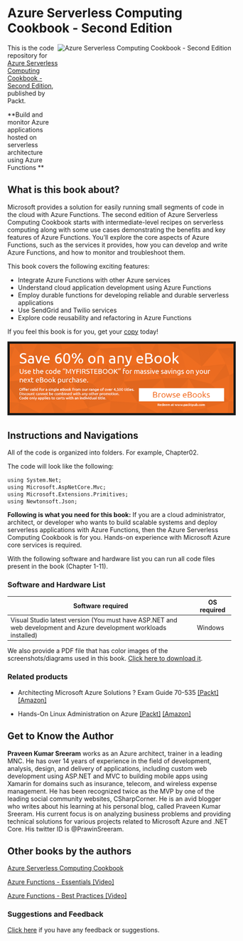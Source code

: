 # Azure Serverless Computing Cookbook - Second Edition

<a href="https://www.packtpub.com/virtualization-and-cloud/azure-serverless-computing-cookbook-second-edition?utm_source=github&utm_medium=repository&utm_campaign=9781789615265"><img src="https://d255esdrn735hr.cloudfront.net/sites/default/files/imagecache/ppv4_main_book_cover/B12279.png" alt="Azure Serverless Computing Cookbook - Second Edition" height="256px" align="right"></a>

This is the code repository for [Azure Serverless Computing Cookbook - Second Edition](https://www.packtpub.com/virtualization-and-cloud/azure-serverless-computing-cookbook-second-edition?utm_source=github&utm_medium=repository&utm_campaign=9781789615265), published by Packt.

**Build and monitor Azure applications hosted on serverless architecture using Azure Functions **

## What is this book about?
Microsoft provides a solution for easily running small segments of code in the cloud with Azure Functions. The second edition of Azure Serverless Computing Cookbook starts with intermediate-level recipes on serverless computing along with some use cases demonstrating the benefits and key features of Azure Functions. You’ll explore the core aspects of Azure Functions, such as the services it provides, how you can develop and write Azure Functions, and how to monitor and troubleshoot them.

This book covers the following exciting features:
* Integrate Azure Functions with other Azure services 
* Understand cloud application development using Azure Functions 
* Employ durable functions for developing reliable and durable serverless applications 
* Use SendGrid and Twilio services 
* Explore code reusability and refactoring in Azure Functions 


If you feel this book is for you, get your [copy](https://www.amazon.com/dp/1789615267) today!

<a href="https://www.packtpub.com/?utm_source=github&utm_medium=banner&utm_campaign=GitHubBanner"><img src="https://raw.githubusercontent.com/PacktPublishing/GitHub/master/GitHub.png" 
alt="https://www.packtpub.com/" border="5" /></a>

## Instructions and Navigations
All of the code is organized into folders. For example, Chapter02.

The code will look like the following:
```
using System.Net;
using Microsoft.AspNetCore.Mvc;
using Microsoft.Extensions.Primitives;
using Newtonsoft.Json;
```

**Following is what you need for this book:**
If you are a cloud administrator, architect, or developer who wants to build scalable systems and deploy serverless applications with Azure Functions, then the Azure Serverless Computing Cookbook is for you. Hands-on experience with Microsoft Azure core services is required.

With the following software and hardware list you can run all code files present in the book (Chapter 1-11).
### Software and Hardware List
 Software required | OS required |
 ------------------------------------ | ----------------------------------- |
 | Visual Studio latest version (You must have ASP.NET and web development and Azure development workloads installed) | Windows |


We also provide a PDF file that has color images of the screenshots/diagrams used in this book. [Click here to download it](https://www.packtpub.com/sites/default/files/downloads/9781789615265_ColorImages.pdf).

### Related products
* Architecting Microsoft Azure Solutions ? Exam Guide 70-535  [[Packt]](https://india.packtpub.com/in/virtualization-and-cloud/architecting-microsoft-azure-solutions-exam-guide-70-535?utm_source=github&utm_medium=repository&utm_campaign=) [[Amazon]](https://www.amazon.com/dp/1788991737)

* Hands-On Linux Administration on Azure  [[Packt]](https://india.packtpub.com/in/virtualization-and-cloud/hands-linux-administration-azure?utm_source=github&utm_medium=repository&utm_campaign=) [[Amazon]](https://www.amazon.com/dp/1789130964)


## Get to Know the Author
**Praveen Kumar Sreeram**
works as an Azure architect, trainer in a leading MNC. He has over 14 years of experience in the field of development, analysis, design, and delivery of applications, including custom web development using ASP.NET and MVC to building mobile apps using Xamarin for domains such as insurance, telecom, and wireless expense management. He has been recognized twice as the MVP by one of the leading social community websites, CSharpCorner. He is an avid blogger who writes about his learning at his personal blog, called Praveen Kumar Sreeram. His current focus is on analyzing business problems and providing technical solutions for various projects related to Microsoft Azure and .NET Core. His twitter ID is @PrawinSreeram.


## Other books by the authors
[Azure Serverless Computing Cookbook](https://www.packtpub.com/virtualization-and-cloud/azure-serverless-computing-cookbook?utm_source=github&utm_medium=repository&utm_campaign=9781788390828 )

[Azure Functions - Essentials [Video]](https://www.packtpub.com/virtualization-and-cloud/azure-functions-essentials-video?utm_source=github&utm_medium=repository&utm_campaign=9781788832984 )

[Azure Functions - Best Practices [Video]](https://www.packtpub.com/virtualization-and-cloud/azure-functions-best-practices-video?utm_source=github&utm_medium=repository&utm_campaign=9781788831499 )


### Suggestions and Feedback
[Click here](https://docs.google.com/forms/d/e/1FAIpQLSdy7dATC6QmEL81FIUuymZ0Wy9vH1jHkvpY57OiMeKGqib_Ow/viewform) if you have any feedback or suggestions.


